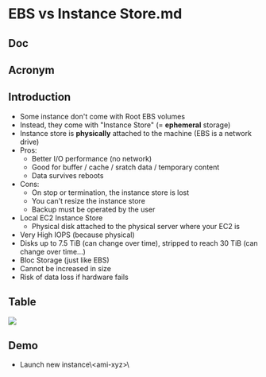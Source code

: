 # EBS vs Instance Store.md

## Doc

## Acronym

## Introduction
* Some instance don't come with Root EBS volumes
* Instead, they come with "Instance Store" (= **ephemeral** storage)
* Instance store is **physically** attached to the machine (EBS is a network drive)
* Pros:
    * Better I/O performance (no network)
    * Good for buffer / cache / sratch data / temporary content
    * Data survives reboots
* Cons:
    * On stop or termination, the instance store is lost
    * You can't resize the instance store
    * Backup must be operated by the user
* Local EC2 Instance Store
    * Physical disk attached to the physical server where your EC2 is
* Very High IOPS (because physical)
* Disks up to 7.5 TiB (can change over time), stripped to reach 30 TiB (can change over time...)
* Bloc Storage (just like EBS)
* Cannot be increased in size
* Risk of data loss if hardware fails

## Table
[<img src="https://i.imgur.com/csZhyWa.png">](https://i.imgur.com/csZhyWa.png)

## Demo
* Launch new instance\\<ami-xyz\>\
